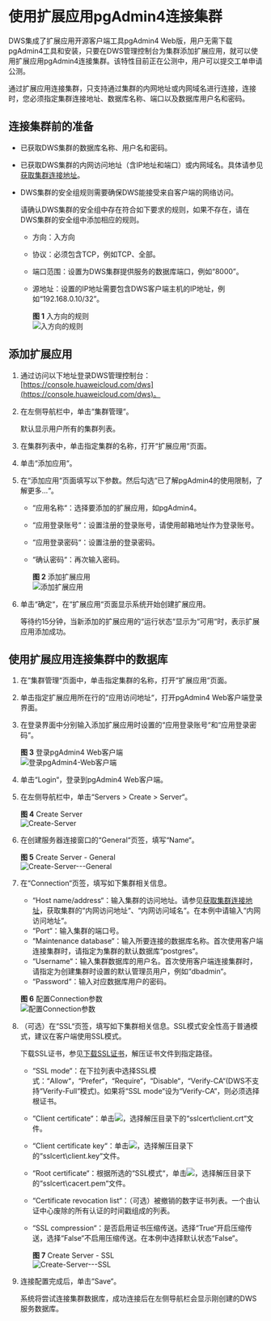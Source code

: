 # 使用扩展应用pgAdmin4连接集群<a name="dws_01_0098"></a>

DWS集成了扩展应用开源客户端工具pgAdmin4 Web版，用户无需下载pgAdmin4工具和安装，只要在DWS管理控制台为集群添加扩展应用，就可以使用扩展应用pgAdmin4连接集群。该特性目前正在公测中，用户可以提交工单申请公测。

通过扩展应用连接集群，只支持通过集群的内网地址或内网域名进行连接，连接时，您必须指定集群连接地址、数据库名称、端口以及数据库用户名和密码。

## 连接集群前的准备<a name="section14823181214323"></a>

-   已获取DWS集群的数据库名称、用户名和密码。
-   已获取DWS集群的内网访问地址（含IP地址和端口）或内网域名。具体请参见[获取集群连接地址](获取集群连接地址.md)。
-   DWS集群的安全组规则需要确保DWS能接受来自客户端的网络访问。

    请确认DWS集群的安全组中存在符合如下要求的规则，如果不存在，请在DWS集群的安全组中添加相应的规则。

    -   方向：入方向
    -   协议：必须包含TCP，例如TCP、全部。
    -   端口范围：设置为DWS集群提供服务的数据库端口，例如“8000”。
    -   源地址：设置的IP地址需要包含DWS客户端主机的IP地址，例如“192.168.0.10/32”。

        **图 1**  入方向的规则<a name="zh-cn_topic_0106894502_fig375721424212"></a>  
        ![](figures/入方向的规则.png "入方向的规则")



## 添加扩展应用<a name="section2301124919346"></a>

1.  通过访问以下地址登录DWS管理控制台：[https://console.huaweicloud.com/dws](https://console.huaweicloud.com/dws)。
2.  在左侧导航栏中，单击“集群管理“。

    默认显示用户所有的集群列表。

3.  在集群列表中，单击指定集群的名称，打开“扩展应用“页面。
4.  单击“添加应用“。
5.  在“添加应用“页面填写以下参数。然后勾选“已了解pgAdmin4的使用限制，了解更多...“。
    -   “应用名称“：选择要添加的扩展应用，如pgAdmin4。
    -   “应用登录账号“：设置注册的登录账号，请使用邮箱地址作为登录账号。
    -   “应用登录密码“：设置注册的登录密码。
    -   “确认密码“：再次输入密码。

        **图 2**  添加扩展应用<a name="dws_01_0097_fig4816182163513"></a>  
        ![](figures/添加扩展应用.png "添加扩展应用")


6.  单击“确定“，在“扩展应用“页面显示系统开始创建扩展应用。

    等待约15分钟，当新添加的扩展应用的“运行状态“显示为“可用“时，表示扩展应用添加成功。


## 使用扩展应用连接集群中的数据库<a name="section51012182387"></a>

1.  在“集群管理“页面中，单击指定集群的名称，打开“扩展应用“页面。
2.  单击指定扩展应用所在行的“应用访问地址“，打开pgAdmin4 Web客户端登录界面。
3.  在登录界面中分别输入添加扩展应用时设置的“应用登录账号“和“应用登录密码“。

    **图 3**  登录pgAdmin4 Web客户端<a name="fig1849512355276"></a>  
    ![](figures/登录pgAdmin4-Web客户端.png "登录pgAdmin4-Web客户端")

4.  单击“Login“，登录到pgAdmin4 Web客户端。
5.  在左侧导航栏中，单击“Servers \> Create \> Server“。

    **图 4**  Create Server<a name="dws_01_0090_fig4135152881614"></a>  
    ![](figures/Create-Server.png "Create-Server")

6.  在创建服务器连接窗口的“General“页签，填写“Name“。

    **图 5**  Create Server - General<a name="dws_01_0090_fig963819507256"></a>  
    ![](figures/Create-Server---General.png "Create-Server---General")

7.  在“Connection“页签，填写如下集群相关信息。

    -   “Host name/address“：输入集群的访问地址。请参见[获取集群连接地址](获取集群连接地址.md)，获取集群的“内网访问地址“、“内网访问域名“。在本例中请输入“内网访问地址“。
    -   “Port“：输入集群的端口号。
    -   “Maintenance database“：输入所要连接的数据库名称。首次使用客户端连接集群时，请指定为集群的默认数据库“postgres“。
    -   “Username“：输入集群数据库的用户名。首次使用客户端连接集群时，请指定为创建集群时设置的默认管理员用户，例如“dbadmin“。
    -   “Password“：输入对应数据库用户的密码。

    **图 6**  配置Connection参数<a name="fig10748236182815"></a>  
    ![](figures/配置Connection参数.png "配置Connection参数")

8.  （可选）在“SSL“页签，填写如下集群相关信息。SSL模式安全性高于普通模式，建议在客户端使用SSL模式。

    下载SSL证书，参见[下载SSL证书](下载SSL证书.md)，解压证书文件到指定路径。

    -   “SSL mode“：在下拉列表中选择SSL模式：“Allow“，“Prefer“，“Require“，“Disable“，“Verify-CA“\(DWS不支持“Verify-Full“模式\)。如果将“SSL mode“设为“Verify-CA“，则必须选择根证书。
    -   “Client certificate“：单击![](figures/icon_dws_pg_login_set_parm.png)，选择解压目录下的“sslcert\\client.crt“文件。
    -   “Client certificate key“：单击![](figures/icon_dws_pg_login_set_parm.png)，选择解压目录下的“sslcert\\client.key“文件。
    -   “Root certificate“：根据所选的“SSL模式“，单击![](figures/icon_dws_pg_login_set_parm.png)，选择解压目录下的“sslcert\\cacert.pem“文件。
    -   “Certificate revocation list“：（可选）被撤销的数字证书列表。一个由认证中心废除的所有认证的时间戳组成的列表。
    -   “SSL compression“：是否启用证书压缩传送。选择“True“开启压缩传送，选择“False“不启用压缩传送。在本例中选择默认状态“False“。

        **图 7**  Create Server - SSL<a name="dws_01_0090_fig42341644105716"></a>  
        ![](figures/Create-Server---SSL.png "Create-Server---SSL")


9.  连接配置完成后，单击“Save“。

    系统将尝试连接集群数据库，成功连接后在左侧导航栏会显示刚创建的DWS服务数据库。


